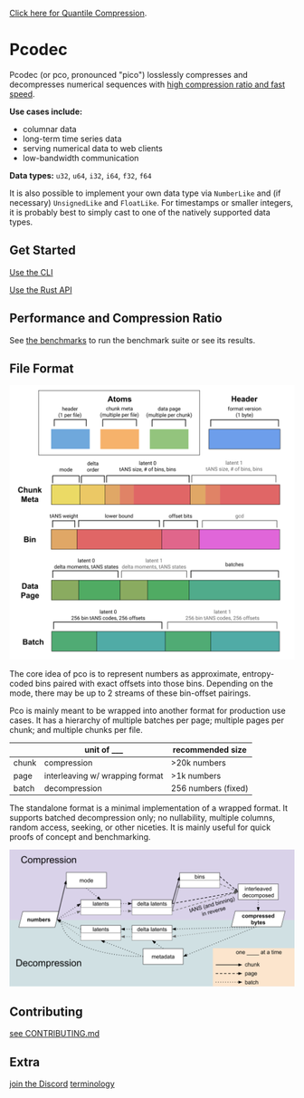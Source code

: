 [Click here for Quantile Compression](./quantile-compression/README.md).

# Pcodec

Pcodec (or pco, pronounced "pico") losslessly compresses and decompresses
numerical sequences with
[high compression ratio and fast speed](./bench/README.md).

**Use cases include:**
* columnar data
* long-term time series data
* serving numerical data to web clients
* low-bandwidth communication

**Data types:**
`u32`, `u64`, `i32`, `i64`, `f32`, `f64`

It is also possible to implement your own data type via `NumberLike` and (if
necessary) `UnsignedLike` and `FloatLike`.
For timestamps or smaller integers, it is probably best to simply cast to one
of the natively supported data types.

## Get Started

[Use the CLI](./pco_cli/README.md)

[Use the Rust API](./pco/README.md)

## Performance and Compression Ratio

See [the benchmarks](./bench/README.md) to run the benchmark suite
or see its results.

## File Format

<img alt="pco wrapped format diagram" title="pco wrapped format" src="./images/wrapped_format.svg" />

The core idea of pco is to represent numbers as approximate, entropy-coded bins
paired with exact offsets into those bins.
Depending on the mode, there may be up to 2 streams of these bin-offset
pairings.

Pco is mainly meant to be wrapped into another format for production use cases.
It has a hierarchy of multiple batches per page; multiple pages per chunk; and
multiple chunks per file.

|          | unit of ___                     | recommended size    |
|----------|---------------------------------|---------------------|
| chunk    | compression                     | \>20k numbers       |
| page     | interleaving w/ wrapping format | \>1k numbers        |
| batch    | decompression                   | 256 numbers (fixed) |

The standalone format is a minimal implementation of a wrapped format.
It supports batched decompression only; no nullability, multiple
columns, random access, seeking, or other niceties.
It is mainly useful for quick proofs of concept and benchmarking.

<img alt="pco compression and decompression steps" title="compression and decompression steps" src="./images/processing.svg" />

## Contributing

[see CONTRIBUTING.md](./docs/CONTRIBUTING.md)

## Extra

[join the Discord](https://discord.gg/f6eRXgMP8w)
[terminology](./docs/terminology.md)

